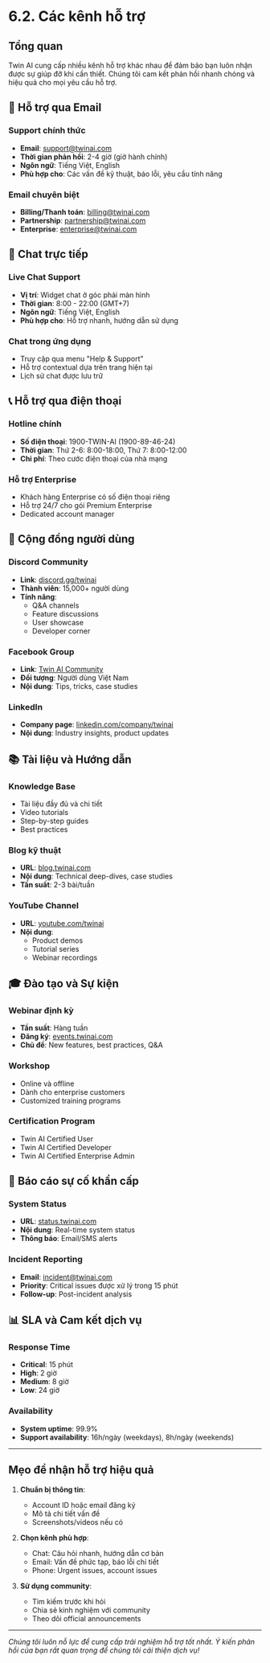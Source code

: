 # 6.2. Các kênh hỗ trợ

## Tổng quan
Twin AI cung cấp nhiều kênh hỗ trợ khác nhau để đảm bảo bạn luôn nhận được sự giúp đỡ khi cần thiết. Chúng tôi cam kết phản hồi nhanh chóng và hiệu quả cho mọi yêu cầu hỗ trợ.

## 📧 Hỗ trợ qua Email

### Support chính thức
- **Email**: support@twinai.com
- **Thời gian phản hồi**: 2-4 giờ (giờ hành chính)
- **Ngôn ngữ**: Tiếng Việt, English
- **Phù hợp cho**: Các vấn đề kỹ thuật, báo lỗi, yêu cầu tính năng

### Email chuyên biệt
- **Billing/Thanh toán**: billing@twinai.com
- **Partnership**: partnership@twinai.com
- **Enterprise**: enterprise@twinai.com

## 💬 Chat trực tiếp

### Live Chat Support
- **Vị trí**: Widget chat ở góc phải màn hình
- **Thời gian**: 8:00 - 22:00 (GMT+7)
- **Ngôn ngữ**: Tiếng Việt, English
- **Phù hợp cho**: Hỗ trợ nhanh, hướng dẫn sử dụng

### Chat trong ứng dụng
- Truy cập qua menu "Help & Support"
- Hỗ trợ contextual dựa trên trang hiện tại
- Lịch sử chat được lưu trữ

## 📞 Hỗ trợ qua điện thoại

### Hotline chính
- **Số điện thoại**: 1900-TWIN-AI (1900-89-46-24)
- **Thời gian**: Thứ 2-6: 8:00-18:00, Thứ 7: 8:00-12:00
- **Chi phí**: Theo cước điện thoại của nhà mạng

### Hỗ trợ Enterprise
- Khách hàng Enterprise có số điện thoại riêng
- Hỗ trợ 24/7 cho gói Premium Enterprise
- Dedicated account manager

## 👥 Cộng đồng người dùng

### Discord Community
- **Link**: [discord.gg/twinai](https://discord.gg/twinai)
- **Thành viên**: 15,000+ người dùng
- **Tính năng**: 
  - Q&A channels
  - Feature discussions
  - User showcase
  - Developer corner

### Facebook Group
- **Link**: [Twin AI Community](https://facebook.com/groups/twinai)
- **Đối tượng**: Người dùng Việt Nam
- **Nội dung**: Tips, tricks, case studies

### LinkedIn
- **Company page**: [linkedin.com/company/twinai](https://linkedin.com/company/twinai)
- **Nội dung**: Industry insights, product updates

## 📚 Tài liệu và Hướng dẫn

### Knowledge Base
- Tài liệu đầy đủ và chi tiết
- Video tutorials
- Step-by-step guides
- Best practices

### Blog kỹ thuật
- **URL**: [blog.twinai.com](https://blog.twinai.com)
- **Nội dung**: Technical deep-dives, case studies
- **Tần suất**: 2-3 bài/tuần

### YouTube Channel
- **URL**: [youtube.com/twinai](https://youtube.com/twinai)
- **Nội dung**: 
  - Product demos
  - Tutorial series
  - Webinar recordings

## 🎓 Đào tạo và Sự kiện

### Webinar định kỳ
- **Tần suất**: Hàng tuần
- **Đăng ký**: [events.twinai.com](https://events.twinai.com)
- **Chủ đề**: New features, best practices, Q&A

### Workshop
- Online và offline
- Dành cho enterprise customers
- Customized training programs

### Certification Program
- Twin AI Certified User
- Twin AI Certified Developer
- Twin AI Certified Enterprise Admin

## 🚨 Báo cáo sự cố khẩn cấp

### System Status
- **URL**: [status.twinai.com](https://status.twinai.com)
- **Nội dung**: Real-time system status
- **Thông báo**: Email/SMS alerts

### Incident Reporting
- **Email**: incident@twinai.com
- **Priority**: Critical issues được xử lý trong 15 phút
- **Follow-up**: Post-incident analysis

## 📊 SLA và Cam kết dịch vụ

### Response Time
- **Critical**: 15 phút
- **High**: 2 giờ
- **Medium**: 8 giờ
- **Low**: 24 giờ

### Availability
- **System uptime**: 99.9%
- **Support availability**: 16h/ngày (weekdays), 8h/ngày (weekends)

---

## Mẹo để nhận hỗ trợ hiệu quả

1. **Chuẩn bị thông tin**:
   - Account ID hoặc email đăng ký
   - Mô tả chi tiết vấn đề
   - Screenshots/videos nếu có

2. **Chọn kênh phù hợp**:
   - Chat: Câu hỏi nhanh, hướng dẫn cơ bản
   - Email: Vấn đề phức tạp, báo lỗi chi tiết
   - Phone: Urgent issues, account issues

3. **Sử dụng community**:
   - Tìm kiếm trước khi hỏi
   - Chia sẻ kinh nghiệm với community
   - Theo dõi official announcements

---

*Chúng tôi luôn nỗ lực để cung cấp trải nghiệm hỗ trợ tốt nhất. Ý kiến phản hồi của bạn rất quan trọng để chúng tôi cải thiện dịch vụ!*
